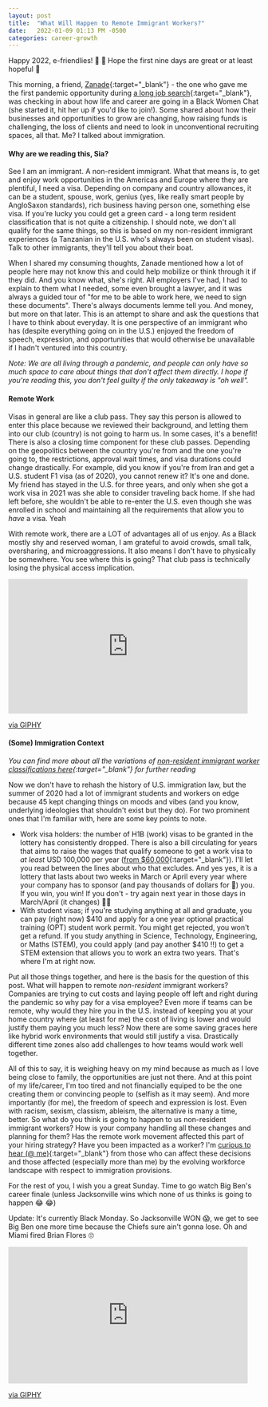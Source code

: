 ```yaml
---
layout: post
title:  "What Will Happen to Remote Immigrant Workers?"
date:   2022-01-09 01:13 PM -0500
categories: career-growth
---
```


Happy 2022, e-friendlies! :tada: :tada: Hope the first nine days are great or at least hopeful :crossed_fingers:

This morning, a friend, [Zanade](https://twitter.com/zanade){:target="_blank"} - the one who gave me the first pandemic opportunity during [a long job search](https://siawayforward.github.io/posts/job-search-lessons/){:target="_blank"}, was checking in about how life and career are going in a Black Women Chat (she started it, hit her up if you'd like to join!). Some shared about how their businesses and opportunities to grow are changing, how raising funds is challenging, the loss of clients and need to look in unconventional recruiting spaces, all that. Me? I talked about immigration.

#### Why are we reading this, Sia?

See I am an immigrant. A non-resident immigrant. What that means is, to get and enjoy work opportunities in the Americas and Europe where they are plentiful, I need a visa. Depending on company and country allowances, it can be a student, spouse, work, genius (yes, like really smart people by AngloSaxon standards), rich business having person one, something else visa. If you're lucky you could get a green card - a long term resident classification that is not quite a citizenship. I should note, we don't all qualify for the same things, so this is based on my non-resident immigrant experiences (a Tanzanian in the U.S. who's always been on student visas). Talk to other immigrants, they'll tell you about their boat.

When I shared my consuming thoughts, Zanade mentioned how a lot of people here may not know this and could help mobilize or think through it if they did. And you know what, she's right. All employers I've had, I had to explain to them what I needed, some even brought a lawyer, and it was always a guided tour of "for me to be able to work here, we need to sign these documents". There's always documents lemme tell you. And money, but more on that later. This is an attempt to share and ask the questions that I have to think about everyday. It is one perspective of an immigrant who has (despite everything going on in the U.S.) enjoyed the freedom of speech, expression, and opportunities that would otherwise be unavailable if I hadn't ventured into this country.

*Note: We are all living through a pandemic, and people can only have so much space to care about things that don't affect them directly. I hope if you're reading this, you don't feel guilty if the only takeaway is "oh well".*

#### Remote Work

Visas in general are like a club pass. They say this person is allowed to enter this place because we reviewed their background, and letting them into our club (country) is not going to harm us. In some cases, it's a benefit! There is also a closing time component for these club passes. Depending on the geopolitics between the country you're from and the one you're going to, the restrictions, approval wait times, and visa durations could change drastically. For example, did you know if you're from Iran and get a U.S. student F1 visa (as of 2020), you cannot renew it? It's one and done. My friend has stayed in the U.S. for three years, and only when she got a work visa in 2021 was she able to consider traveling back home. If she had left before, she wouldn't be able to re-enter the U.S. even though she was enrolled in school and maintaining all the requirements that allow you to _have_ a visa. Yeah

With remote work, there are a LOT of advantages all of us enjoy. As a Black mostly shy and reserved woman, I am grateful to avoid crowds, small talk, oversharing, and microaggressions. It also means I don't have to physically be somewhere. You see where this is going? That club pass is technically losing the physical access implication.

<iframe src="https://giphy.com/embed/COMHur1wOLm12" width="480" height="270" frameBorder="0" class="giphy-embed" allowFullScreen></iframe><p><a href="https://giphy.com/gifs/desusandmero-whatever-COMHur1wOLm12">via GIPHY</a></p>

#### (Some) Immigration Context

*You can find more about all the variations of [non-resident immigrant worker classifications here](https://www.uscis.gov/working-in-the-united-states){:target="_blank"} for further reading*

Now we don't have to rehash the history of U.S. immigration law, but the summer of 2020 had a lot of immigrant students and workers on edge because 45 kept changing things on moods and vibes (and you know, underlying ideologies that shouldn't exist but they do). For two prominent ones that I'm familiar with, here are some key points to note.

- Work visa holders: the number of H1B (work) visas to be granted in the lottery has consistently dropped. There is also a bill circulating for years that aims to raise the wages that qualify someone to get a work visa to _at least_ USD 100,000 per year ([from $60,000](https://www.dol.gov/sites/dolgov/files/WHD/legacy/files/whdfs62Q.pdf){:target="_blank"}). I'll let you read between the lines about who that excludes. And yes yes, it is a lottery that lasts about two weeks in March or April every year where your company has to sponsor (and pay thousands of dollars for :grimacing:) you. If you win, you win! If you don't - try again next year in those days in March/April (it changes) :woman_shrugging:
- With student visas; if you're studying anything at all and graduate, you can pay (right now) $410 and apply for a one year optional practical training (OPT) student work permit. You might get rejected, you won't get a refund. If you study anything in Science, Technology, Engineering, or Maths (STEM), you could apply (and pay another $410 :bangbang:) to get a STEM extension that allows you to work an extra two years. That's where I'm at right now.

Put all those things together, and here is the basis for the question of this post. What will happen to remote *non-resident* immigrant workers? Companies are trying to cut costs and laying people off left and right during the pandemic so why pay for a visa employee? Even more if teams can be remote, why would they hire you in the U.S. instead of keeping you at your home country where (at least for me) the cost of living is lower and would justify them paying you much less? Now there are some saving graces here like hybrid work environments that would still justify a visa. Drastically different time zones also add challenges to how teams would work well together.

All of this to say, it is weighing heavy on my mind because as much as I love being close to family, the opportunities are just not there. And at this point of my life/career, I'm too tired and not financially equiped to be the one creating them or convincing people to (selfish as it may seem). And more importantly (for me), the freedom of speech and expression is lost. Even with racism, sexism, classism, ableism, the alternative is many a time, better. So what do you think is going to happen to us non-resident immigrant workers? How is your company handling all these changes and planning for them? Has the remote work movement affected this part of your hiring strategy? Have you been impacted as a worker? I'm [curious to hear (@ me)](https://twitter.com/siawayforward){:target="_blank"} from those who can affect these decisions and those affected (especially more than me) by the evolving workforce landscape with respect to immigration provisions.

For the rest of you, I wish you a great Sunday. Time to go watch Big Ben's career finale (unless Jacksonville wins which none of us thinks is going to happen :joy: :joy:)

Update: It's currently Black Monday. So Jacksonville WON :scream:, we get to see Big Ben one more time because the Chiefs sure ain't gonna lose. Oh and Miami fired Brian Flores :roll_eyes:

<iframe src="https://giphy.com/embed/B231v18whPftXq6Na9" width="480" height="274" frameBorder="0" class="giphy-embed" allowFullScreen></iframe><p><a href="https://giphy.com/gifs/nfl-sports-football-sport-B231v18whPftXq6Na9">via GIPHY</a></p>
